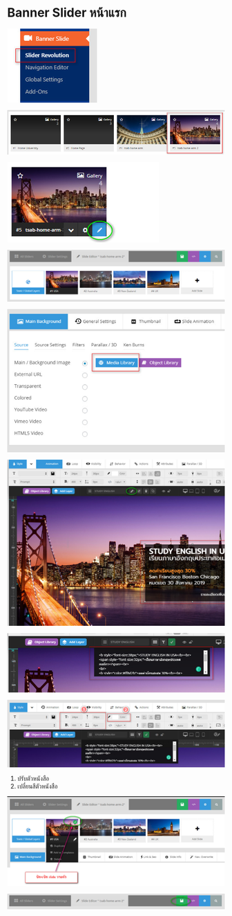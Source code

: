 # Banner Slider หน้าแรก

![](../.gitbook/assets/screenshot_03-05-2019_13-19-54.jpg)

![](../.gitbook/assets/screenshot_03-05-2019_13-16-35.jpg)

![&#xE01;&#xE14; &#xE41;&#xE01;&#xE49;&#xE44;&#xE02;](../.gitbook/assets/screenshot_03-05-2019_13-19-07.jpg)

![](../.gitbook/assets/screenshot_03-05-2019_13-21-14.jpg)

![&#xE01;&#xE32;&#xE23;&#xE40;&#xE1B;&#xE25;&#xE35;&#xE48;&#xE22;&#xE19;&#xE23;&#xE39;&#xE1B;&#xE1E;&#xE37;&#xE49;&#xE19;&#xE2B;&#xE25;&#xE31;&#xE07;](../.gitbook/assets/screenshot_03-05-2019_13-21-43.jpg)

![&#xE01;&#xE32;&#xE23;&#xE41;&#xE01;&#xE49;&#xE44;&#xE02;&#xE02;&#xE49;&#xE2D;&#xE04;&#xE27;&#xE32;&#xE21; &#xE43;&#xE2B;&#xE49;&#xE04;&#xE25;&#xE34;&#xE01;&#xE17;&#xE35;&#xE48;&#xE02;&#xE49;&#xE2D;&#xE04;&#xE27;&#xE32;&#xE21;](../.gitbook/assets/screenshot_03-05-2019_13-22-19.jpg)

![](../.gitbook/assets/screenshot_03-05-2019_13-23-01.jpg)

![](../.gitbook/assets/screenshot_03-05-2019_13-27-05.jpg)

1. ปรับตัวหนังสือ
2. เปลี่ยนสีตัวหนังสือ

![&#xE2B;&#xE32;&#xE01;&#xE15;&#xE49;&#xE2D;&#xE07;&#xE01;&#xE32;&#xE23; &#xE1B;&#xE34;&#xE14;-&#xE40;&#xE1B;&#xE34;&#xE14; &#xE1A;&#xE32;&#xE07;&#xE15;&#xE31;&#xE27;](../.gitbook/assets/screenshot_03-05-2019_13-23-54.jpg)

![&#xE41;&#xE01;&#xE49;&#xE44;&#xE02;&#xE40;&#xE2A;&#xE23;&#xE47;&#xE08;&#xE41;&#xE25;&#xE49;&#xE27; &#xE01;&#xE14; save](../.gitbook/assets/screenshot_03-05-2019_13-23-27%20%281%29.jpg)

